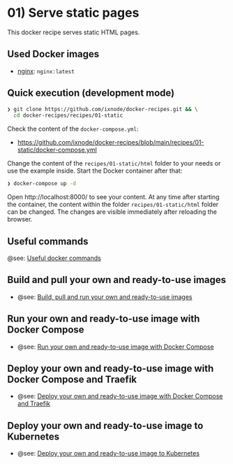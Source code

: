 # 01) Serve static pages

This docker recipe serves static HTML pages.

## Used Docker images

* [nginx](https://hub.docker.com/_/nginx): `nginx:latest`

## Quick execution (development mode)

```bash
❯ git clone https://github.com/ixnode/docker-recipes.git && \
  cd docker-recipes/recipes/01-static
```

Check the content of the `docker-compose.yml`:

* https://github.com/ixnode/docker-recipes/blob/main/recipes/01-static/docker-compose.yml

Change the content of the `recipes/01-static/html` folder to your needs or use the
example inside. Start the Docker container after that:

```bash
❯ docker-compose up -d
```

Open http://localhost:8000/ to see your content. At any time after starting the
container, the content within the folder `recipes/01-static/html` folder can be
changed. The changes are visible immediately after reloading the browser.

## Useful commands

@see: [Useful docker commands](../../docs/commands.md)

## Build and pull your own and ready-to-use images

* @see: [Build, pull and run your own and ready-to-use images](build/README.md)

## Run your own and ready-to-use image with Docker Compose

* @see: [Run your own and ready-to-use image with Docker Compose](build/docs/docker-compose.md)

## Deploy your own and ready-to-use image with Docker Compose and Traefik

* @see: [Deploy your own and ready-to-use image with Docker Compose and Traefik](build/docs/docker-compose.traefik.md)

## Deploy your own and ready-to-use image to Kubernetes

* @see: [Deploy your own and ready-to-use image to Kubernetes](build/docs/kubernetes.md)
